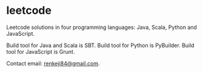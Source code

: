 # leetcode

Leetcode solutions in four programming languages: Java, Scala, Python and JavaScript.

Build tool for Java and Scala is SBT.
Build tool for Python is PyBuilder.
Build tool for JavaScript is Grunt.

Contact email: renkeji84@gmail.com.
